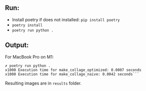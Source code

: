 ## Run:

- Install poetry if does not installed: `pip install poetry`
- `poetry install`
- `poetry run python .`

## Output:

For MacBook Pro on M1:

````
✗ poetry run python .
x1000 Execution time for make_collage_optimized: 0.0007 seconds
x1000 Execution time for make_collage_naive: 0.0042 seconds```
````

Resulting images are in `results` folder.
